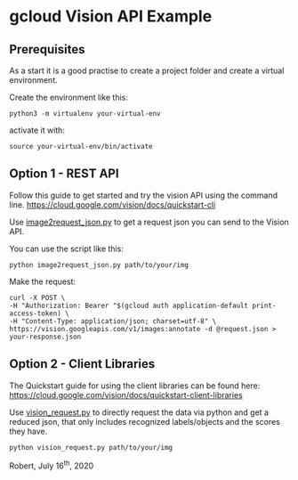 # gcloud Vision API Example

## Prerequisites

As a start it is a good practise to create a project folder and create a virtual environment.

Create the environment like this:

	python3 -m virtualenv your-virtual-env

activate it with:

	source your-virtual-env/bin/activate

## Option 1 - REST API

Follow this guide to get started and try the vision API using the command line.
<a href="https://cloud.google.com/vision/docs/quickstart-cli" target="_blank">https://cloud.google.com/vision/docs/quickstart-cli</a>

Use [image2request_json.py](image2request_json.py) to get a request json you can send to the Vision API.

You can use the script like this:

	python image2request_json.py path/to/your/img

Make the request:

```
curl -X POST \
-H "Authorization: Bearer "$(gcloud auth application-default print-access-token) \
-H "Content-Type: application/json; charset=utf-8" \
https://vision.googleapis.com/v1/images:annotate -d @request.json > your-response.json
```

## Option 2 - Client Libraries

The Quickstart guide for using the client libraries can be found here:  
<a href="https://cloud.google.com/vision/docs/quickstart-client-libraries" target="_blank">https://cloud.google.com/vision/docs/quickstart-client-libraries</a>

Use [vision_request.py](vision_request.py) to directly request the data via python and get a reduced json, that only includes recognized labels/objects and the scores they have.

	python vision_request.py path/to/your/img

<i class="far fa-circle" style="color:gold"></i> Robert, July 16<sup>th</sup>, 2020